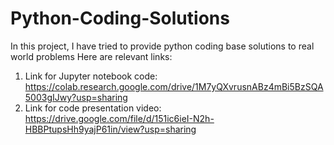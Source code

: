# Python-Coding-Solutions
In this project, I have tried to provide python coding base solutions to real world problems 
Here are relevant links:
1. Link for Jupyter notebook code: https://colab.research.google.com/drive/1M7yQXvrusnABz4mBi5BzSQA5003gIJwy?usp=sharing
2. Link for code presentation video: https://drive.google.com/file/d/151ic6ieI-N2h-HBBPtupsHh9yajP61in/view?usp=sharing

